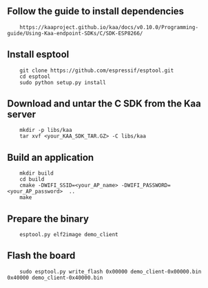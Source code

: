 
## Follow the guide to install dependencies
		https://kaaproject.github.io/kaa/docs/v0.10.0/Programming-guide/Using-Kaa-endpoint-SDKs/C/SDK-ESP8266/

## Install esptool
		git clone https://github.com/espressif/esptool.git
		cd esptool
		sudo python setup.py install

## Download and untar the C SDK from the Kaa server
		mkdir -p libs/kaa
		tar xvf <your_KAA_SDK_TAR.GZ> -C libs/kaa

## Build an application
		mkdir build
		cd build
		cmake -DWIFI_SSID=<your_AP_name> -DWIFI_PASSWORD=<your_AP_password>  ..
		make

## Prepare the binary
		esptool.py elf2image demo_client

## Flash the board
		sudo esptool.py write_flash 0x00000 demo_client-0x00000.bin 0x40000 demo_client-0x40000.bin